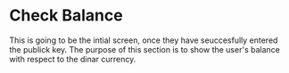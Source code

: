 # Check Balance

This is going to be the intial screen, once they have seuccesfully 
entered the publick key. The purpose of this section is to show 
the user's balance with respect to the dinar currency.
